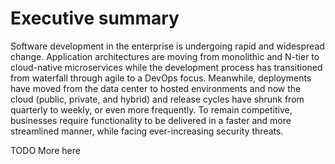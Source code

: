 # Executive summary

Software development in the enterprise is undergoing rapid and widespread change. Application architectures are moving
from monolithic and N-tier to cloud-native microservices while the development process has transitioned from waterfall
through agile to a DevOps focus. Meanwhile, deployments have moved from the data center to hosted environments
and now the cloud (public, private, and hybrid) and release cycles have shrunk from quarterly to weekly,
or even more frequently. To remain competitive, businesses require functionality to be delivered in a faster
and more streamlined manner, while facing ever-increasing security threats.


TODO More here

